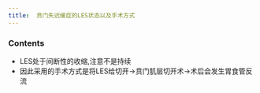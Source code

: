 ```yaml
---
title:  贲门失迟缓症的LES状态以及手术方式
--- 
```


### Contents
- LES处于间断性的收缩,注意不是持续
- 因此采用的手术方式是将LES给切开→贲门肌层切开术→术后会发生胃食管反流
